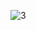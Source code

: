 ![3](https://github.com/rogrammer/Schedule_GUI/assets/96201583/0df04513-81ab-4188-a806-d96d16cb725d)
